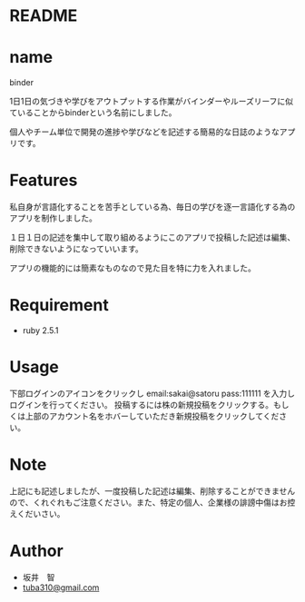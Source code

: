 # README

# name

binder

1日1日の気づきや学びをアウトプットする作業がバインダーやルーズリーフに似ていることからbinderという名前にしました。
 
個人やチーム単位で開発の進捗や学びなどを記述する簡易的な日誌のようなアプリです。
 
# Features
 
私自身が言語化することを苦手としている為、毎日の学びを逐一言語化する為のアプリを制作しました。

１日１日の記述を集中して取り組めるようにこのアプリで投稿した記述は編集、削除できないようになっていいます。

アプリの機能的には簡素なものなので見た目を特に力を入れました。
 
# Requirement
 
* ruby 2.5.1
 
# Usage
 
下部ログインのアイコンをクリックし
email:sakai@satoru
pass:111111
を入力しログインを行ってください。
投稿するには株の新規投稿をクリックする。もしくは上部のアカウント名をホバーしていただき新規投稿をクリックしてください。
 
# Note
 
上記にも記述しましたが、一度投稿した記述は編集、削除することができませんので、くれぐれもご注意ください。また、特定の個人、企業様の誹謗中傷はお控えくだいさい。
 
# Author
 

* 坂井　智
* tuba310@gmail.com
